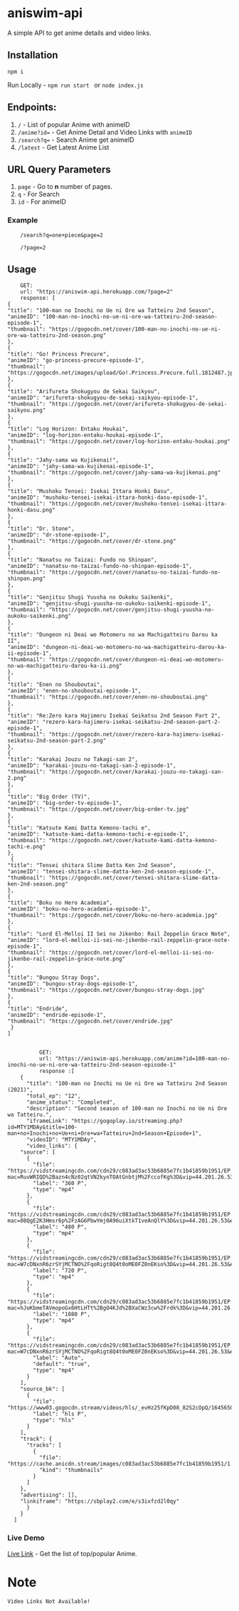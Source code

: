 # aniswim-api

A simple API to get anime details and video links.

## Installation
	
	npm i
		
Run Locally - `npm run start ` or `node index.js`

## Endpoints:

1. `/` - List of popular Anime with animeID
2. `/anime?id=` - Get Anime Detail and Video Links with `animeID`
3. `/search?q=` - Search Anime get animeID
4. `/latest` - Get Latest Anime List

## URL Query Parameters

1. `page` - Go to <b>n</b> number of pages.
2.  `q` - For Search
3. `id` - For animeID

### Example
		
		/search?q=one+piece&page=2

		/?page=2

## Usage
		GET:
		url: "https://aniswim-api.herokuapp.com/?page=2"
		response: [
  	{
    "title": "100-man no Inochi no Ue ni Ore wa Tatteiru 2nd Season",
    "animeID": "100-man-no-inochi-no-ue-ni-ore-wa-tatteiru-2nd-season-episode-1",
    "thumbnail": "https://gogocdn.net/cover/100-man-no-inochi-no-ue-ni-ore-wa-tatteiru-2nd-season.png"
  	},
  	{
    "title": "Go! Princess Precure",
    "animeID": "go-princess-precure-episode-1",
    "thumbnail": "https://gogocdn.net/images/upload/Go!.Princess.Precure.full.1812487.jpg"
  	},
  	{
    "title": "Arifureta Shokugyou de Sekai Saikyou",
    "animeID": "arifureta-shokugyou-de-sekai-saikyou-episode-1",
    "thumbnail": "https://gogocdn.net/cover/arifureta-shokugyou-de-sekai-saikyou.png"
  	},
  	{
    "title": "Log Horizon: Entaku Houkai",
    "animeID": "log-horizon-entaku-houkai-episode-1",
    "thumbnail": "https://gogocdn.net/cover/log-horizon-entaku-houkai.png"
  	},
  	{
    "title": "Jahy-sama wa Kujikenai!",
    "animeID": "jahy-sama-wa-kujikenai-episode-1",
    "thumbnail": "https://gogocdn.net/cover/jahy-sama-wa-kujikenai.png"
  	},
  	{
    "title": "Mushoku Tensei: Isekai Ittara Honki Dasu",
    "animeID": "mushoku-tensei-isekai-ittara-honki-dasu-episode-1",
    "thumbnail": "https://gogocdn.net/cover/mushoku-tensei-isekai-ittara-honki-dasu.png"
  	},
  	{
    "title": "Dr. Stone",
    "animeID": "dr-stone-episode-1",
    "thumbnail": "https://gogocdn.net/cover/dr-stone.png"
  	},
  	{
    "title": "Nanatsu no Taizai: Fundo no Shinpan",
    "animeID": "nanatsu-no-taizai-fundo-no-shinpan-episode-1",
    "thumbnail": "https://gogocdn.net/cover/nanatsu-no-taizai-fundo-no-shinpan.png"
  	},
  	{
    "title": "Genjitsu Shugi Yuusha no Oukoku Saikenki",
    "animeID": "genjitsu-shugi-yuusha-no-oukoku-saikenki-episode-1",
    "thumbnail": "https://gogocdn.net/cover/genjitsu-shugi-yuusha-no-oukoku-saikenki.png"
  	},
  	{
    "title": "Dungeon ni Deai wo Motomeru no wa Machigatteiru Darou ka II",
    "animeID": "dungeon-ni-deai-wo-motomeru-no-wa-machigatteiru-darou-ka-ii-episode-1",
    "thumbnail": "https://gogocdn.net/cover/dungeon-ni-deai-wo-motomeru-no-wa-machigatteiru-darou-ka-ii.png"
  	},
  	{
    "title": "Enen no Shouboutai",
    "animeID": "enen-no-shouboutai-episode-1",
    "thumbnail": "https://gogocdn.net/cover/enen-no-shouboutai.png"
  	},
  	{
    "title": "Re:Zero kara Hajimeru Isekai Seikatsu 2nd Season Part 2",
    "animeID": "rezero-kara-hajimeru-isekai-seikatsu-2nd-season-part-2-episode-1",
    "thumbnail": "https://gogocdn.net/cover/rezero-kara-hajimeru-isekai-seikatsu-2nd-season-part-2.png"
  	},
  	{
    "title": "Karakai Jouzu no Takagi-san 2",
    "animeID": "karakai-jouzu-no-takagi-san-2-episode-1",
    "thumbnail": "https://gogocdn.net/cover/karakai-jouzu-no-takagi-san-2.png"
  	},
  	{
    "title": "Big Order (TV)",
    "animeID": "big-order-tv-episode-1",
    "thumbnail": "https://gogocdn.net/cover/big-order-tv.jpg"
  	},
  	{
    "title": "Katsute Kami Datta Kemono-tachi e",
    "animeID": "katsute-kami-datta-kemono-tachi-e-episode-1",
    "thumbnail": "https://gogocdn.net/cover/katsute-kami-datta-kemono-tachi-e.png"
  	},
 	 {
    "title": "Tensei shitara Slime Datta Ken 2nd Season",
    "animeID": "tensei-shitara-slime-datta-ken-2nd-season-episode-1",
    "thumbnail": "https://gogocdn.net/cover/tensei-shitara-slime-datta-ken-2nd-season.png"
  	},
  	{
    "title": "Boku no Hero Academia",
    "animeID": "boku-no-hero-academia-episode-1",
    "thumbnail": "https://gogocdn.net/cover/boku-no-hero-academia.jpg"
  	},
  	{
    "title": "Lord El-Melloi II Sei no Jikenbo: Rail Zeppelin Grace Note",
    "animeID": "lord-el-melloi-ii-sei-no-jikenbo-rail-zeppelin-grace-note-episode-1",
    "thumbnail": "https://gogocdn.net/cover/lord-el-melloi-ii-sei-no-jikenbo-rail-zeppelin-grace-note.png"
  	},
  	{
    "title": "Bungou Stray Dogs",
    "animeID": "bungou-stray-dogs-episode-1",
    "thumbnail": "https://gogocdn.net/cover/bungou-stray-dogs.jpg"
  	},
  	{
    "title": "Endride",
    "animeID": "endride-episode-1",
    "thumbnail": "https://gogocdn.net/cover/endride.jpg"
 	 }	
	]


		      GET:
		      url: "https://aniswim-api.herokuapp.com/anime?id=100-man-no-inochi-no-ue-ni-ore-wa-tatteiru-2nd-season-episode-1"
		      response :[
	    {
	      "title": "100-man no Inochi no Ue ni Ore wa Tatteiru 2nd Season (2021)",
	      "total_ep": "12",
	      "anime_status": "Completed",
	      "description": "Second season of 100-man no Inochi no Ue ni Ore wa Tatteiru.",
	      "iframeLink": "https://gogoplay.io/streaming.php?id=MTY1MDAy&title=100-man+no+Inochi+no+Ue+ni+Ore+wa+Tatteiru+2nd+Season+Episode+1",
	      "videoID": "MTY1MDAy",
	      "video_links": {
		"source": [
		  {
		    "file": "https://vidstreamingcdn.com/cdn29/c083ad3ac53b6885e7fc1b41859b1951/EP.1.v0.1639380621.360p.mp4?mac=RuvWRIQD%2Bazn4cNz02qtVN2kynTOAtGnbtjM%2FccofKg%3D&vip=44.201.26.53&expiry=1645643201752",
		    "label": "360 P",
		    "type": "mp4"
		  },
		  {
		    "file": "https://vidstreamingcdn.com/cdn29/c083ad3ac53b6885e7fc1b41859b1951/EP.1.v0.1639380621.480p.mp4?mac=08QgE2K3Hmsr6p%2FzAG6PbwYmj0A96uiXtkT1veAnQlY%3D&vip=44.201.26.53&expiry=1645643201807",
		    "label": "480 P",
		    "type": "mp4"
		  },
		  {
		    "file": "https://vidstreamingcdn.com/cdn29/c083ad3ac53b6885e7fc1b41859b1951/EP.1.v0.1639380621.720p.mp4?mac=W7cDNxnR6zrSYjMCTNO%2FqoRigt8Q4t0oME0FZ0nEKso%3D&vip=44.201.26.53&expiry=1645643201864",
		    "label": "720 P",
		    "type": "mp4"
		  },
		  {
		    "file": "https://vidstreamingcdn.com/cdn29/c083ad3ac53b6885e7fc1b41859b1951/EP.1.v0.1639380621.1080p.mp4?mac=hJoKbmeTAVmopoGx6HtLHTt%2BgO4KJd%2BXaCWz3cw%2Frdk%3D&vip=44.201.26.53&expiry=1645643202126",
		    "label": "1080 P",
		    "type": "mp4"
		  },
		  {
		    "file": "https://vidstreamingcdn.com/cdn29/c083ad3ac53b6885e7fc1b41859b1951/EP.1.v0.1639380621.720p.mp4?mac=W7cDNxnR6zrSYjMCTNO%2FqoRigt8Q4t0oME0FZ0nEKso%3D&vip=44.201.26.53&expiry=1645643201864",
		    "label": "Auto",
		    "default": "true",
		    "type": "mp4"
		  }
		],
		"source_bk": [
		  {
		    "file": "https://www03.gogocdn.stream/videos/hls/_evHz25fKpD08_82S2cOpQ/1645650477/165002/e96754ea0bddca9b04ddadd74cbce9fa/ep.1.1645587374.m3u8",
		    "label": "hls P",
		    "type": "hls"
		  }
		],
		"track": {
		  "tracks": [
		    {
		      "file": "https://cache.anicdn.stream/images/c083ad3ac53b6885e7fc1b41859b1951/1.vtt",
		      "kind": "thumbnails"
		    }
		  ]
		},
		"advertising": [],
		"linkiframe": "https://sbplay2.com/e/s3ixfzd2l0qy"
	      }
	    }
	  ]

### <a src="https://aniswim-api.herokuapp.com/">Live Demo</a>

<a href="https://aniswim-api.herokuapp.com/">Live Link</a> - Get the list of top/popular Anime.



# Note

`Video Links Not Available!`
